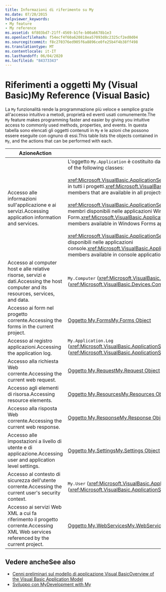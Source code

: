 ```yaml
---
title: Informazioni di riferimento su My
ms.date: 07/20/2015
helpviewer_keywords:
- My feature
- My reference
ms.assetid: 6f803bd7-21ff-4569-b1fe-b00a6678b1e3
ms.openlocfilehash: f54ecf4f60a620818ea57093d8c2325cf2ed0d04
ms.sourcegitcommit: f8c270376ed905f6a8896ce0fe25b4f4b38ff498
ms.translationtype: MT
ms.contentlocale: it-IT
ms.lasthandoff: 06/04/2020
ms.locfileid: "84373343"
---
```

# <a name="my-reference-visual-basic"></a><span data-ttu-id="5b6b6-102">Riferimenti a oggetti My (Visual Basic)</span><span class="sxs-lookup"><span data-stu-id="5b6b6-102">My Reference (Visual Basic)</span></span>
<span data-ttu-id="5b6b6-103">La `My` funzionalità rende la programmazione più veloce e semplice grazie all'accesso intuitivo a metodi, proprietà ed eventi usati comunemente.</span><span class="sxs-lookup"><span data-stu-id="5b6b6-103">The `My` feature makes programming faster and easier by giving you intuitive access to commonly used methods, properties, and events.</span></span> <span data-ttu-id="5b6b6-104">In questa tabella sono elencati gli oggetti contenuti in `My` e le azioni che possono essere eseguite con ognuno di essi.</span><span class="sxs-lookup"><span data-stu-id="5b6b6-104">This table lists the objects contained in `My`, and the actions that can be performed with each.</span></span>  
  
|<span data-ttu-id="5b6b6-105">**Azione**</span><span class="sxs-lookup"><span data-stu-id="5b6b6-105">**Action**</span></span>|<span data-ttu-id="5b6b6-106">**Object**</span><span class="sxs-lookup"><span data-stu-id="5b6b6-106">**Object**</span></span>|  
|----------------|----------------|  
|<span data-ttu-id="5b6b6-107">Accesso alle informazioni sull'applicazione e ai servizi.</span><span class="sxs-lookup"><span data-stu-id="5b6b6-107">Accessing application information and services.</span></span>|<span data-ttu-id="5b6b6-108">L'oggetto `My.Application` è costituito dalle classi seguenti:</span><span class="sxs-lookup"><span data-stu-id="5b6b6-108">The `My.Application` object consists of the following classes:</span></span><br /><br /> <span data-ttu-id="5b6b6-109"><xref:Microsoft.VisualBasic.ApplicationServices.ApplicationBase> specifica i membri disponibili in tutti i progetti.</span><span class="sxs-lookup"><span data-stu-id="5b6b6-109"><xref:Microsoft.VisualBasic.ApplicationServices.ApplicationBase> provides members that are available in all projects.</span></span><br /><br /> <span data-ttu-id="5b6b6-110"><xref:Microsoft.VisualBasic.ApplicationServices.WindowsFormsApplicationBase> specifica i membri disponibili nelle applicazioni Windows Form.</span><span class="sxs-lookup"><span data-stu-id="5b6b6-110"><xref:Microsoft.VisualBasic.ApplicationServices.WindowsFormsApplicationBase> provides members available in Windows Forms applications.</span></span><br /><br /> <span data-ttu-id="5b6b6-111"><xref:Microsoft.VisualBasic.ApplicationServices.ConsoleApplicationBase> specifica i membri disponibili nelle applicazioni console.</span><span class="sxs-lookup"><span data-stu-id="5b6b6-111"><xref:Microsoft.VisualBasic.ApplicationServices.ConsoleApplicationBase> provides members available in console applications.</span></span>|  
|<span data-ttu-id="5b6b6-112">Accesso al computer host e alle relative risorse, servizi e dati.</span><span class="sxs-lookup"><span data-stu-id="5b6b6-112">Accessing the host computer and its resources, services, and data.</span></span>|<span data-ttu-id="5b6b6-113">`My.Computer` (<xref:Microsoft.VisualBasic.Devices.Computer>)</span><span class="sxs-lookup"><span data-stu-id="5b6b6-113">`My.Computer` (<xref:Microsoft.VisualBasic.Devices.Computer>)</span></span>|  
|<span data-ttu-id="5b6b6-114">Accesso ai form nel progetto corrente.</span><span class="sxs-lookup"><span data-stu-id="5b6b6-114">Accessing the forms in the current project.</span></span>|[<span data-ttu-id="5b6b6-115">Oggetto My.Forms</span><span class="sxs-lookup"><span data-stu-id="5b6b6-115">My.Forms Object</span></span>](../objects/my-forms-object.md)|  
|<span data-ttu-id="5b6b6-116">Accesso al registro applicazioni.</span><span class="sxs-lookup"><span data-stu-id="5b6b6-116">Accessing the application log.</span></span>|<span data-ttu-id="5b6b6-117">`My.Application.Log` (<xref:Microsoft.VisualBasic.ApplicationServices.ApplicationBase.Log%2A>)</span><span class="sxs-lookup"><span data-stu-id="5b6b6-117">`My.Application.Log` (<xref:Microsoft.VisualBasic.ApplicationServices.ApplicationBase.Log%2A>)</span></span>|  
|<span data-ttu-id="5b6b6-118">Accesso alla richiesta Web corrente.</span><span class="sxs-lookup"><span data-stu-id="5b6b6-118">Accessing the current web request.</span></span>|[<span data-ttu-id="5b6b6-119">Oggetto My.Request</span><span class="sxs-lookup"><span data-stu-id="5b6b6-119">My.Request Object</span></span>](../objects/my-request-object.md)|  
|<span data-ttu-id="5b6b6-120">Accesso agli elementi di risorsa.</span><span class="sxs-lookup"><span data-stu-id="5b6b6-120">Accessing resource elements.</span></span>|[<span data-ttu-id="5b6b6-121">Oggetto My.Resources</span><span class="sxs-lookup"><span data-stu-id="5b6b6-121">My.Resources Object</span></span>](../objects/my-resources-object.md)|  
|<span data-ttu-id="5b6b6-122">Accesso alla risposta Web corrente.</span><span class="sxs-lookup"><span data-stu-id="5b6b6-122">Accessing the current web response.</span></span>|[<span data-ttu-id="5b6b6-123">Oggetto My.Response</span><span class="sxs-lookup"><span data-stu-id="5b6b6-123">My.Response Object</span></span>](../objects/my-response-object.md)|  
|<span data-ttu-id="5b6b6-124">Accesso alle impostazioni a livello di utente e di applicazione.</span><span class="sxs-lookup"><span data-stu-id="5b6b6-124">Accessing user and application level settings.</span></span>|[<span data-ttu-id="5b6b6-125">Oggetto My.Settings</span><span class="sxs-lookup"><span data-stu-id="5b6b6-125">My.Settings Object</span></span>](../objects/my-settings-object.md)|  
|<span data-ttu-id="5b6b6-126">Accesso al contesto di sicurezza dell'utente corrente.</span><span class="sxs-lookup"><span data-stu-id="5b6b6-126">Accessing the current user's security context.</span></span>|<span data-ttu-id="5b6b6-127">`My.User` (<xref:Microsoft.VisualBasic.ApplicationServices.User>)</span><span class="sxs-lookup"><span data-stu-id="5b6b6-127">`My.User` (<xref:Microsoft.VisualBasic.ApplicationServices.User>)</span></span>|  
|<span data-ttu-id="5b6b6-128">Accesso ai servizi Web XML a cui fa riferimento il progetto corrente.</span><span class="sxs-lookup"><span data-stu-id="5b6b6-128">Accessing XML Web services referenced by the current project.</span></span>|[<span data-ttu-id="5b6b6-129">Oggetto My.WebServices</span><span class="sxs-lookup"><span data-stu-id="5b6b6-129">My.WebServices Object</span></span>](../objects/my-webservices-object.md)|  
  
## <a name="see-also"></a><span data-ttu-id="5b6b6-130">Vedere anche</span><span class="sxs-lookup"><span data-stu-id="5b6b6-130">See also</span></span>

- [<span data-ttu-id="5b6b6-131">Cenni preliminari sul modello di applicazione Visual Basic</span><span class="sxs-lookup"><span data-stu-id="5b6b6-131">Overview of the Visual Basic Application Model</span></span>](../../developing-apps/development-with-my/overview-of-the-visual-basic-application-model.md)
- [<span data-ttu-id="5b6b6-132">Sviluppo con My</span><span class="sxs-lookup"><span data-stu-id="5b6b6-132">Development with My</span></span>](../../developing-apps/development-with-my/index.md)
